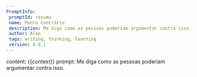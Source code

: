 ```yaml
---
PromptInfo:
 promptId: resuma
 name: Ponto Contrário 
 description: Me diga como as pessoas poderiam argumentar contra isso.
 author: Alan
 tags: writing, thinking, learning
 version: 0.0.1
---
```

content: 
{{context}}
prompt:
Me diga como as pessoas poderiam argumentar contra isso.


